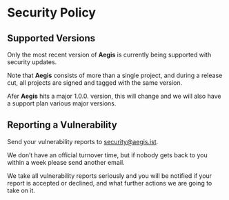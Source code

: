 # Security Policy

## Supported Versions

Only the most recent version of **Aegis**
is currently being supported with security updates.

Note that **Aegis** consists of more than a single project,
and during a release cut, all projects are signed and tagged
with the same version.

Afer **Aegis** hits a major 1.0.0. version, this will change
and we will also have a support plan various major versions.

## Reporting a Vulnerability

Send your vulnerability reports to [security@aegis.ist](mailto:security@aegis.ist).

We don’t have an official turnover time, but if nobody gets back
to you within a week please send another email.

We take all vulnerability reports seriously and you will be notified 
if your report is accepted or declined, and what further actions we are going
to take on it.
